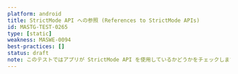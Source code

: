 ```yaml
---
platform: android
title: StrictMode API への参照 (References to StrictMode APIs)
id: MASTG-TEST-0265
type: [static]
weakness: MASWE-0094
best-practices: []
status: draft
note: このテストではアプリが StrictMode API を使用しているかどうかをチェックします。StrictMode API はログに機密性の高い実装の詳細を公開する可能性があります。
---
```

